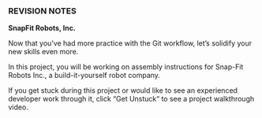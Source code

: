 
### REVISION NOTES


**SnapFit Robots, Inc.**

Now that you’ve had more practice with the Git workflow, let’s solidify your new skills even more.

In this project, you will be working on assembly instructions for Snap-Fit Robots Inc., a build-it-yourself robot company.

If you get stuck during this project or would like to see an experienced developer work through it, click “Get Unstuck“ to see a project walkthrough video.


